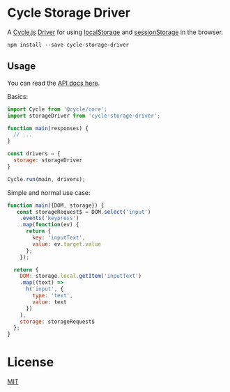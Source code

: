 # Cycle Storage Driver

A [Cycle.js](http://cycle.js.org) [Driver](http://cycle.js.org/drivers.html) for using
[localStorage](https://developer.mozilla.org/en-US/docs/Web/API/Window/localStorage) and
[sessionStorage](https://developer.mozilla.org/en-US/docs/Web/API/Window/sessionStorage)
 in the browser.

```
npm install --save cycle-storage-driver
```

## Usage

You can read the [API docs here](https://github.com/kahlil/cycle-storage-driver/blob/master/docs/api.md).

Basics:

```js
import Cycle from '@cycle/core';
import storageDriver from 'cycle-storage-driver';

function main(responses) {
  // ...
}

const drivers = {
  storage: storageDriver
}

Cycle.run(main, drivers);
```

Simple and normal use case:

```js
function main({DOM, storage}) {
   const storageRequest$ = DOM.select('input')
    .events('keypress')
    .map(function(ev) {
      return {
        key: 'inputText',
        value: ev.target.value
      };
    });

  return {
    DOM: storage.local.getItem('inputText')
    .map((text) =>
      h('input', {
        type: 'text',
        value: text
      })
    ),
    storage: storageRequest$
  };
}
```

# License

[MIT](https://github.com/kahlil/cycle-storage-driver/blob/master/LICENSE)
